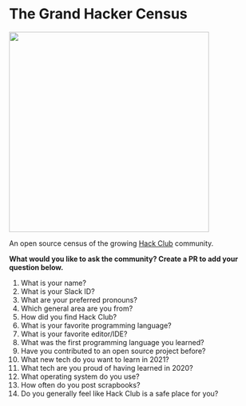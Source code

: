 # The Grand Hacker Census

<img src="https://cloud-wngph51ju.vercel.app/0screenshot_2021-01-07_at_5.18.49_am.png" height="400" />

An open source census of the growing [Hack Club](https://hackclub.com) community.

**What would you like to ask the community? Create a PR to add your question below.**

1. What is your name?
2. What is your Slack ID?
3. What are your preferred pronouns?
4. Which general area are you from?
5. How did you find Hack Club?
6. What is your favorite programming language?
7. What is your favorite editor/IDE?
8. What was the first programming language you learned?
9. Have you contributed to an open source project before?
10. What new tech do you want to learn in 2021?
11. What tech are you proud of having learned in 2020?
12. What operating system do you use?
13. How often do you post scrapbooks?
14. Do you generally feel like Hack Club is a safe place for you?
